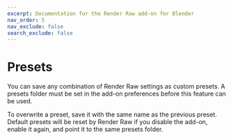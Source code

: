 ```yaml
---
excerpt: Documentation for the Render Raw add-on for Blender
nav_order: 5
nav_exclude: false
search_exclude: false
---
```


# Presets
You can save any combination of Render Raw settings as custom presets. A presets folder must be set in the add-on preferences before this feature can be used. 

To overwrite a preset, save it with the same name as the previous preset. Default presets will be reset by Render Raw if you disable the add-on, enable it again, and point it to the same presets folder. 


